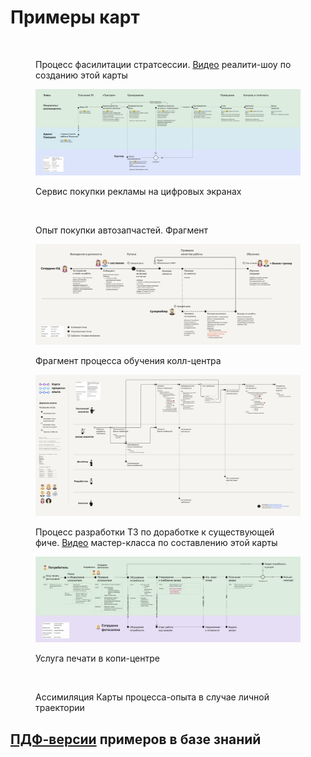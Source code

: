# Примеры карт

<figure><img src="../.gitbook/assets/Карта гипотез. Процесс фасилитации стратсессии - Карта процесса-опыта фасилитация стратсессии с Картой гипотез.jpg" alt=""><figcaption><p>Процесс фасилитации стратсессии.  <a href="https://rutube.ru/video/6701a2fb4a1be274a528887501fbda06/">Видео</a> реалити-шоу по созданию этой карты</p></figcaption></figure>

<figure><img src="../.gitbook/assets/01-xpm-example-advert.png" alt=""><figcaption><p>Сервис покупки рекламы на цифровых экранах</p></figcaption></figure>

<figure><img src="../.gitbook/assets/Шаблоны Карты процесса-опыта, XPM - Пример 3. Услуга опыт покупки автозапчастей.png" alt=""><figcaption><p>Опыт покупки автозапчастей. Фрагмент</p></figcaption></figure>

<figure><img src="../.gitbook/assets/XPM обеспечения качества колл-центра.png" alt=""><figcaption><p>Фрагмент процесса обучения колл-центра</p></figcaption></figure>

<figure><img src="../.gitbook/assets/Карта процесса-опыта пути системного аналитика.png" alt=""><figcaption><p>Процесс разработки ТЗ по доработке к существующей фиче. <a href="https://www.youtube.com/watch?v=395_XHu9olw">Видео</a> мастер-класса по составлению этой карты</p></figcaption></figure>

<figure><img src="../.gitbook/assets/02-xpm-example-printout.png" alt=""><figcaption><p>Услуга печати в копи-центре</p></figcaption></figure>

<figure><img src="../.gitbook/assets/КПО ассимиляции КПО в случае личной траектории.png" alt=""><figcaption><p>Ассимиляция Карты процесса-опыта в случае личной траектории</p></figcaption></figure>

## [ПДФ-версии](https://github.com/Byndyusoft/xp-mapping/tree/main/xpm-examples) примеров в базе знаний

